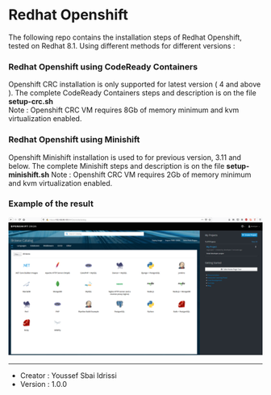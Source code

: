 # Redhat Openshift

The following repo contains the installation steps of Redhat Openshift, tested on Redhat 8.1.
Using different methods for different versions : 

### Redhat Openshift using CodeReady Containers
Openshift CRC installation is only supported for latest version ( 4 and above ). The complete CodeReady Containers steps and description is on the file **setup-crc.sh**  
Note : Openshift CRC VM requires 8Gb of memory minimum and kvm virtualization enabled. 

### Redhat Openshift using Minishift
Openshift Minishift installation is used to for previous version, 3.11 and below. The complete Minishift steps and description is on the file **setup-minishift.sh** 
Note : Openshift CRC VM requires 2Gb of memory minimum and kvm virtualization enabled. 

### Example of the result
![GitHub openshift](https://github.com/sbaiidrissiyoussef/Redhat-Openshift/blob/master/Redhat-Openshift.png)

******************************
* Creator : Youssef Sbai Idrissi
* Version : 1.0.0
